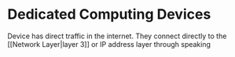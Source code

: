 # Dedicated Computing Devices
Device has direct traffic in the internet. They connect directly to the [[Network Layer|layer 3]] or IP address layer through speaking
